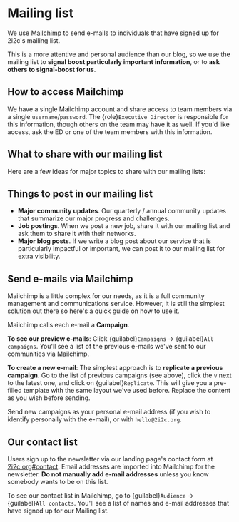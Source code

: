 # Mailing list

We use [Mailchimp](https://mailchimp.com/) to send e-mails to individuals that have signed up for 2i2c's mailing list.

This is a more attentive and personal audience than our blog, so we use the mailing list to **signal boost particularly important information**, or to **ask others to signal-boost for us**.

## How to access Mailchimp

We have a single Mailchimp account and share access to team members via a single `username`/`password`.
The {role}`Executive Director` is responsible for this information, though others on the team may have it as well.
If you'd like access, ask the ED or one of the team members with this information.

## What to share with our mailing list

Here are a few ideas for major topics to share with our mailing lists:

## Things to post in our mailing list

- **Major community updates**. Our quarterly / annual community updates that summarize our major progress and challenges.
- **Job postings**. When we post a new job, share it with our mailing list and ask them to share it with their networks.
- **Major blog posts**. If we write a blog post about our service that is particularly impactful or important, we can post it to our mailing list for extra visibility.

## Send e-mails via Mailchimp

Mailchimp is a little complex for our needs, as it is a full community management and communications service.
However, it is still the simplest solution out there so here's a quick guide on how to use it.

Mailchimp calls each e-mail a **Campaign**.

**To see our preview e-mails**: Click {guilabel}`Campaigns` -> {guilabel}`All campaigns`. You'll see a list of the previous e-mails we've sent to our communities via Mailchimp.

**To create a new e-mail**: The simplest approach is to **replicate a previous campaign**. Go to the list of previous campaigns (see above), click the `v` next to the latest one, and click on {guilabel}`Replicate`. This will give you a pre-filled template with the same layout we've used before. Replace the content as you wish before sending.

Send new campaigns as your personal e-mail address (if you wish to identify personally with the e-mail), or with `hello@2i2c.org`.

## Our contact list

Users sign up to the newsletter via our landing page's contact form at [2i2c.org#contact](https://2i2c.org#contact).
Email addresses are imported into Mailchimp for the newsletter.
**Do not manually add e-mail addresses** unless you know somebody wants to be on this list.

To see our contact list in Mailchimp, go to {guilabel}`Audience` -> {guilabel}`All contacts`.
You'll see a list of names and e-mail addresses that have signed up for our Mailing list.
